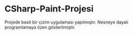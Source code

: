 # CSharp-Paint-Projesi
Projede basit bir çizim uygulaması yapılmıştır. Nesneye dayalı programlamaya özen gösterilmiştir.
